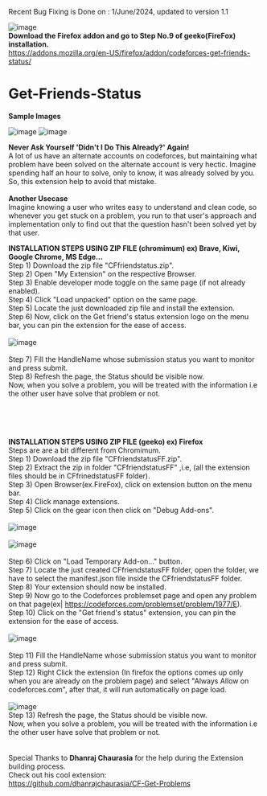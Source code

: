 Recent Bug Fixing is Done on : 1/June/2024, updated to version 1.1<br/>

![image](https://github.com/shubhamvermaa/Get-Friends-Status/assets/97392398/3063be00-9c95-4036-aa8f-e7eaee6b4bcf)<br/>
**Download the Firefox addon and go to Step No.9 of geeko(FireFox) installation.**<br/>
https://addons.mozilla.org/en-US/firefox/addon/codeforces-get-friends-status/
# Get-Friends-Status
**Sample Images**

![image](https://github.com/shubhamvermaa/Get-Friends-Status/assets/97392398/c785681b-138e-495e-92c6-a421f7aa5f94)  ![image](https://github.com/shubhamvermaa/Get-Friends-Status/assets/97392398/c380860d-17b3-404b-896e-5d4762e28bd3)


**Never Ask Yourself 'Didn't I Do This Already?' Again!**<br/>
A lot of us have an alternate accounts on codeforces, but maintaining what problem have been solved on the alternate account is very hectic.
Imagine spending half an hour to solve, only to know, it was already solved by you.
So, this extension help to avoid that mistake.<br/>
<br/>
**Another Usecase**<br/>
Imagine knowing a user who writes easy to understand and clean code, so whenever you get stuck on a problem, you run to that user's approach and implementation only to find out that the question hasn't been solved yet by that user.<br/>


**INSTALLATION STEPS USING ZIP FILE (chromimum) ex) Brave, Kiwi, Google Chrome, MS Edge...<br />**
Step 1) Download the zip file "CFfriendstatus.zip".<br />
Step 2) Open "My Extension" on the respective Browser.<br />
Step 3) Enable developer mode toggle on the same page (if not already enabled).<br />
Step 4) Click "Load unpacked" option on the same page.<br />
Step 5) Locate the just downloaded zip file and install the extension.<br />
Step 6) Now, click on the Get friend's status extension logo on the menu bar, you can pin the extension for the ease of access.<br />
<br />
![image](https://github.com/shubhamvermaa/Get-Friends-Status/assets/97392398/4d1cc88a-63dd-42f0-8be2-f12f40be147e)<br />
<br />
Step 7) Fill the HandleName whose submission status you want to monitor and press submit.<br />
Step 8) Refresh the page, the Status should be visible now.<br />
Now, when you solve a problem, you will be treated with the information i.e the other user have solve that problem or not.<br />

<br />
<br />
<br />

**INSTALLATION STEPS USING ZIP FILE (geeko) ex) Firefox**<br />
Steps are are a bit different from Chromimum.<br />
Step 1) Download the zip file "CFfriendstatusFF.zip".<br />
Step 2) Extract the zip in folder "CFfriendstatusFF" ,i.e, (all the extension files should be in CFfrinedstatusFF folder).<br />
Step 3) Open Browser(ex.FireFox), click on extension button on the menu bar.<br />
Step 4) Click manage extensions.<br />
Step 5) Click on the gear icon then click on "Debug Add-ons".<br />
<br />
![image](https://github.com/shubhamvermaa/Get-Friends-Status/assets/97392398/7fe214df-4a65-4ea2-b94e-f5f293878efb)<br />
<br />
![image](https://github.com/shubhamvermaa/Get-Friends-Status/assets/97392398/26633eb6-e91e-4cab-94eb-1fd225a3fda2)<br />
<br />
Step 6) Click on "Load Temporary Add-on..." button.<br />
Step 7) Locate the just created CFfriendstatusFF folder, open the folder, we have to select the manifest.json file inside the CFfriendstatusFF folder.<br />
Step 8) Your extension should now be installed.<br />
Step 9) Now go to the Codeforces problemset page and open any problem on that page(ex|  https://codeforces.com/problemset/problem/1977/E).<br />
Step 10) Click on the "Get friend's status" extension, you can pin the extension for the ease of access.<br />
<br />
![image](https://github.com/shubhamvermaa/Get-Friends-Status/assets/97392398/dc07c253-727a-420c-9f31-6541b92b3e7f)<br />
<br />
Step 11) Fill the HandleName whose submission status you want to monitor and press submit.<br />
Step 12) Right Click the extension (In firefox the options comes up only when you are already on the problem page) and select "Always Allow on codeforces.com", after that, it will run automatically on page load.<br />
<br />
![image](https://github.com/shubhamvermaa/Get-Friends-Status/assets/97392398/e150890d-4d4d-461c-b0e8-dc719808922a)
<br />
Step 13) Refresh the page, the Status should be visible now.<br />
Now, when you solve a problem, you will be treated with the information i.e the other user have solve that problem or not.<br />
<br />
<br />
Special Thanks to **Dhanraj Chaurasia** for the help during the Extension building process.<br/>
Check out his cool extension: <br/>
https://github.com/dhanrajchaurasia/CF-Get-Problems
